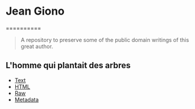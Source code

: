 # Jean Giono
==========

> A repository to preserve some of the public domain writings of this great author.

## L'homme qui plantait des arbres

* [Text](https://rawgit.com/thibaudcolas/jean-giono/master/l-homme-qui-plantait-des-arbres/text.html)
* [HTML](l-homme-qui-plantait-des-arbres/text.html)
* [Raw](l-homme-qui-plantait-des-arbres/text.txt)
* [Metadata](l-homme-qui-plantait-des-arbres/metadata.rdf)

